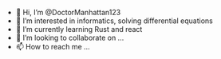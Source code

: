 - 👋 Hi, I’m @DoctorManhattan123
- 👀 I’m interested in informatics, solving differential equations
- 🌱 I’m currently learning Rust and react
- 💞️ I’m looking to collaborate on ...
- 📫 How to reach me ...

<!---
DoctorManhattan123/DoctorManhattan123 is a ✨ special ✨ repository because its `README.md` (this file) appears on your GitHub profile.
You can click the Preview link to take a look at your changes.
--->
